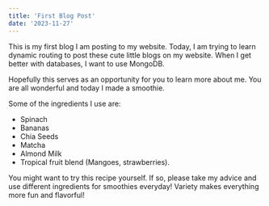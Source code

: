 ```yaml
---
title: 'First Blog Post'
date: '2023-11-27'
---
```


This is my first blog I am posting to my website. Today, I am trying to learn dynamic routing to post these cute little blogs on my website. When I get better with databases, I want to use MongoDB.

Hopefully this serves as an opportunity for you to learn more about me. You are all wonderful and today I made a smoothie.

Some of the ingredients I use are:

- Spinach
- Bananas
- Chia Seeds
- Matcha
- Almond Milk
- Tropical fruit blend (Mangoes, strawberries).

You might want to try this recipe yourself. If so, please take my advice and use different ingredients for smoothies everyday! Variety makes everything more fun and flavorful!